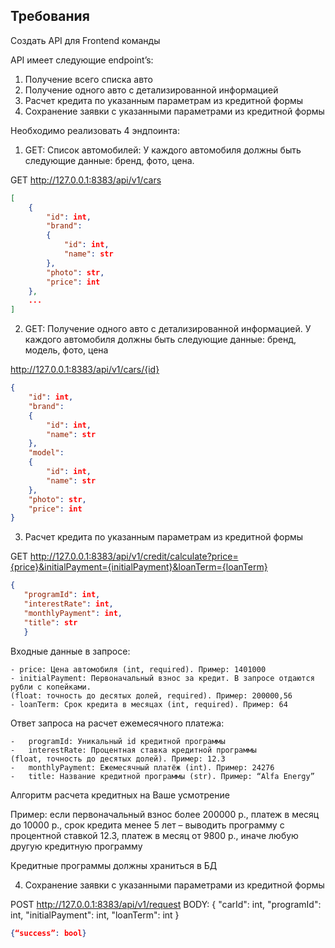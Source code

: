 ## Требования
Создать API для Frontend команды

API имеет следующие endpoint’s:
1.	Получение всего списка авто
2.	Получение одного авто с детализированной информацией
3.	Расчет кредита по указанным параметрам из кредитной формы
4.	Сохранение заявки с указанными параметрами из кредитной формы


Необходимо реализовать 4 эндпоинта:

1. GET: Список автомобилей: 
    У каждого автомобиля должны быть следующие данные: бренд, фото, цена. 

GET http://127.0.0.1:8383/api/v1/cars

```json
[
    {
        "id": int,
        "brand":
        {
            "id": int,
            "name": str
        },
        "photo": str,
        "price": int
    }, 
    ...
]
```

2. GET: Получение одного авто с детализированной информацией.
   У каждого автомобиля должны быть следующие данные: бренд, модель, фото, цена


http://127.0.0.1:8383/api/v1/cars/{id}

```json
{
    "id": int,
    "brand":
    {
        "id": int,
        "name": str
    },
    "model":
    {
        "id": int,
        "name": str
    },
    "photo": str,
    "price": int
}
```

3. Расчет кредита по указанным параметрам из кредитной формы
   
GET http://127.0.0.1:8383/api/v1/credit/calculate?price={price}&initialPayment={initialPayment}&loanTerm={loanTerm}
```json
{
   "programId": int,
   "interestRate": int,
   "monthlyPayment": int,
   "title": str
   }
```
Входные данные в запросе:

    - price: Цена автомобиля (int, required). Пример: 1401000
    - initialPayment: Первоначальный взнос за кредит. В запросе отдаются рубли с копейками.
    (float: точность до десятых долей, required). Пример: 200000,56
    - loanTerm: Срок кредита в месяцах (int, required). Пример: 64

Ответ запроса на расчет ежемесячного платежа:

    -	programId: Уникальный id кредитной программы
    -	interestRate: Процентная ставка кредитной программы 
    (float, точность до десятых долей). Пример: 12.3
    -	monthlyPayment: Ежемесячный платёж (int). Пример: 24276
    -	title: Название кредитной программы (str). Пример: “Alfa Energy”

Алгоритм расчета кредитных на Ваше усмотрение

Пример: если первоначальный взнос более 200000 р., платеж в месяц до 10000 р., 
срок кредита менее 5 лет – выводить программу с процентной ставкой 12.3, платеж в месяц от 9800 р., 
иначе любую другую кредитную программу

Кредитные программы должны храниться в БД

4. Сохранение заявки с указанными параметрами из кредитной формы

POST http://127.0.0.1:8383/api/v1/request
BODY: {
    "carId": int,
    "programId": int,
    "initialPayment": int,
    "loanTerm": int
}

```json
{“success”: bool}
```




